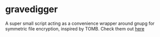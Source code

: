 # gravedigger

A super small script acting as a convenience wrapper around gnupg for symmetric file encryption, inspired by TOMB. Check them out [here](https://www.dyne.org/software/tomb/)